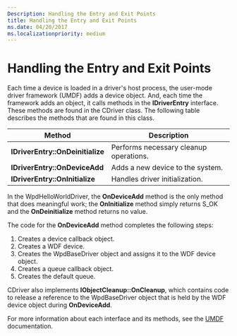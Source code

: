 ```yaml
---
Description: Handling the Entry and Exit Points
title: Handling the Entry and Exit Points
ms.date: 04/20/2017
ms.localizationpriority: medium
---
```


# Handling the Entry and Exit Points


Each time a device is loaded in a driver's host process, the user-mode driver framework (UMDF) adds a device object. And, each time the framework adds an object, it calls methods in the **IDriverEntry** interface. These methods are found in the CDriver class. The following table describes the methods that are found in this class.

| Method                           | Description                            |
|----------------------------------|----------------------------------------|
| **IDriverEntry::OnDeinitialize** | Performs necessary cleanup operations. |
| **IDriverEntry::OnDeviceAdd**    | Adds a new device to the system.       |
| **IDriverEntry::OnInitialize**   | Handles driver initialization.         |

 

In the WpdHelloWorldDriver, the **OnDeviceAdd** method is the only method that does meaningful work; the **OnInitialize** method simply returns S\_OK and the **OnDeinitialize** method returns no value.

The code for the **OnDeviceAdd** method completes the following steps:

1.  Creates a device callback object.
2.  Creates a WDF device.
3.  Creates the WpdBaseDriver object and assigns it to the WDF device object.
4.  Creates a queue callback object.
5.  Creates the default queue.

CDriver also implements **IObjectCleanup::OnCleanup**, which contains code to release a reference to the WpdBaseDriver object that is held by the WDF device object during **OnDeviceAdd**.

For more information about each interface and its methods, see the [UMDF](https://go.microsoft.com/fwlink/p/?linkid=153678) documentation.

 

 




